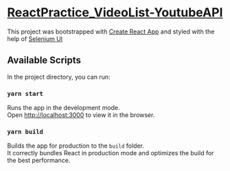 # [ReactPractice_VideoList-YoutubeAPI](https://akshatsinghkaushik.github.io/ReactPractice_VideoList-YoutubeAPI/)

This project was bootstrapped with [Create React App](https://github.com/facebook/create-react-app) and styled with the help of [Selenium UI]()

## Available Scripts

In the project directory, you can run:

### `yarn start`

Runs the app in the development mode.<br />
Open [http://localhost:3000](http://localhost:3000) to view it in the browser.

### `yarn build`

Builds the app for production to the `build` folder.<br />
It correctly bundles React in production mode and optimizes the build for the best performance.
